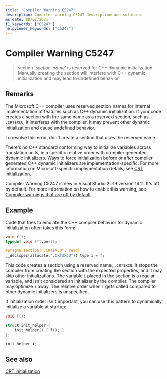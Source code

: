```yaml
---
title: "Compiler Warning C5247"
description: Compiler warning C5247 description and solution.
ms.date: 08/02/2021
f1_keywords: ["C5247"]
helpviewer_keywords: ["C5247"]
---
```

# Compiler Warning C5247

> section '*section-name*' is reserved for C++ dynamic initialization. Manually creating the section will interfere with C++ dynamic initialization and may lead to undefined behavior

## Remarks

The Microsoft C++ compiler uses reserved section names for internal implementation of features such as C++ dynamic initialization. If your code creates a section with the same name as a reserved section, such as `.CRT$XCU`, it interferes with the compiler. It may prevent other dynamic initialization and cause undefined behavior.

To resolve this error, don't create a section that uses the reserved name.

There's no C++ standard conforming way to initialize variables across translation units, in a specific relative order with compiler generated dynamic initializers. Ways to force initialization before or after compiler generated C++ dynamic initializers are implementation-specific. For more information on Microsoft-specific implementation details, see [CRT initialization](../../c-runtime-library/crt-initialization.md).

Compiler Warning C5247 is new in Visual Studio 2019 version 16.11. It's off by default. For more information on how to enable this warning, see [Compiler warnings that are off by default](../../preprocessor/compiler-warnings-that-are-off-by-default.md).

## Example

Code that tries to emulate the C++ compiler behavior for dynamic initialization often takes this form:

```cpp
void f();
typedef void (*type)();

#pragma section(".CRT$XCU", read)
__declspec(allocate(".CRT$XCU")) type i = f;
```

This code creates a section using a reserved name, `.CRT$XCU`. It stops the compiler from creating the section with the expected properties, and it may skip other initializations. The variable `i` placed in the section is a regular variable, and isn't considered an initializer by the compiler. The compiler may optimize `i` away. The relative order when `f` gets called compared to other dynamic initializers is unspecified.

If initialization order isn't important, you can use this pattern to dynamically initialize a variable at startup:

```cpp
void f();

struct init_helper {
    init_helper() { f(); }
};

init_helper i;
```

## See also

[CRT initialization](../../c-runtime-library/crt-initialization.md)
